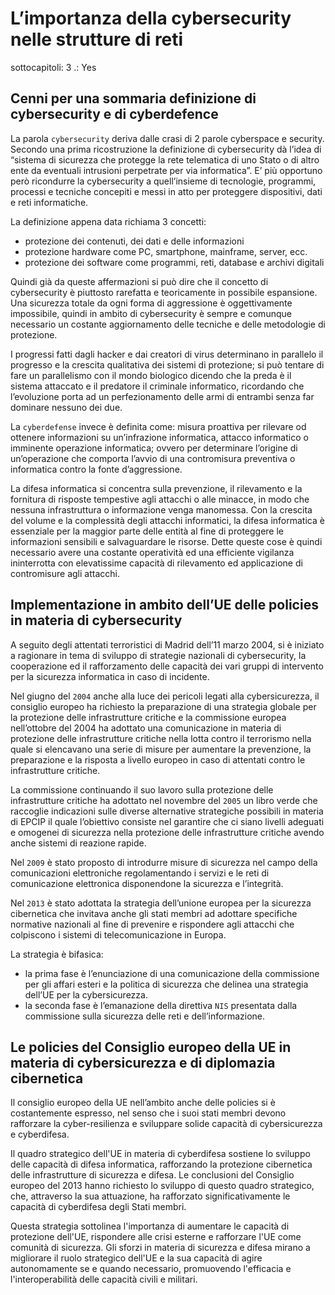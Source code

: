 # L’importanza della cybersecurity nelle strutture di reti

sottocapitoli: 3
.: Yes

## Cenni per una sommaria definizione di cybersecurity e di cyberdefence

La parola `cybersecurity` deriva dalle crasi di 2 parole cyberspace e security. Secondo una prima ricostruzione la definizione di cybersecurity dà l’idea di “sistema di sicurezza che protegge la rete telematica di uno Stato o di altro ente da eventuali intrusioni perpetrate per via informatica”. E’ più opportuno però ricondurre la cybersecurity a quell’insieme di tecnologie, programmi, processi e tecniche concepiti e messi in atto per proteggere dispositivi, dati e reti informatiche.

La definizione appena data richiama 3 concetti:

- protezione dei contenuti, dei dati e delle informazioni
- protezione hardware come PC, smartphone, mainframe, server, ecc.
- protezione dei software come programmi, reti, database e archivi digitali

Quindi già da queste affermazioni si può dire che il concetto di cybersecurity è piuttosto rarefatta e teoricamente in possibile espansione. Una sicurezza totale da ogni forma di aggressione è oggettivamente impossibile, quindi in ambito di cybersecurity è sempre e comunque necessario un costante aggiornamento delle tecniche e delle metodologie di protezione.

I progressi fatti dagli hacker e dai creatori di virus determinano in parallelo il progresso e la crescita qualitativa dei sistemi di protezione; si può tentare di fare un parallelismo con il mondo biologico dicendo che la preda è il sistema attaccato e il predatore il criminale informatico, ricordando che l’evoluzione porta ad un perfezionamento delle armi di entrambi senza far dominare nessuno dei due.

La `cyberdefense` invece è definita come: misura proattiva per rilevare od ottenere informazioni su un’infrazione informatica, attacco informatico o imminente operazione informatica; ovvero per determinare l’origine di un’operazione che comporta l’avvio di una contromisura preventiva o informatica contro la fonte d’aggressione.

La difesa informatica si concentra sulla prevenzione, il rilevamento e la fornitura di risposte tempestive agli attacchi o alle minacce, in modo che nessuna infrastruttura o informazione venga manomessa. Con la crescita del volume e la complessità degli attacchi informatici, la difesa informatica è essenziale per la maggior parte delle entità al fine di proteggere le informazioni sensibili e salvaguardare le risorse. Dette queste cose è quindi necessario avere una costante operatività ed una efficiente vigilanza ininterrotta con elevatissime capacità di rilevamento ed applicazione di contromisure agli attacchi.

## Implementazione in ambito dell’UE delle policies in materia di cybersecurity

A seguito degli attentati terroristici di Madrid dell’11 marzo 2004, si è iniziato a ragionare in tema di sviluppo di strategie nazionali di cybersecurity, la cooperazione ed il rafforzamento delle capacità dei vari gruppi di intervento per la sicurezza informatica in caso di incidente.

Nel giugno del `2004` anche alla luce dei pericoli legati alla cybersicurezza, il consiglio europeo ha richiesto la preparazione di una strategia globale per la protezione delle infrastrutture critiche e la commissione europea nell’ottobre del 2004 ha adottato una comunicazione in materia di protezione delle infrastrutture critiche nella lotta contro il terrorismo nella quale si elencavano una serie di misure per aumentare la prevenzione, la preparazione e la risposta a livello europeo in caso di attentati contro le infrastrutture critiche.

La commissione continuando il suo lavoro sulla protezione delle infrastrutture critiche ha adottato nel novembre del `2005` un libro verde che raccoglie indicazioni sulle diverse alternative strategiche possibili in materia di EPCIP il quale l’obiettivo consiste nel garantire che ci siano livelli adeguati e omogenei di sicurezza nella protezione delle infrastrutture critiche avendo anche sistemi di reazione rapide.

Nel `2009` è stato proposto di introdurre misure di sicurezza nel campo della comunicazioni elettroniche regolamentando i servizi e le reti di comunicazione elettronica disponendone la sicurezza e l’integrità.

Nel `2013` è stato adottata la strategia dell’unione europea per la sicurezza cibernetica che invitava anche gli stati membri ad adottare specifiche normative nazionali al fine di prevenire e rispondere agli attacchi che colpiscono i sistemi di telecomunicazione in Europa.

La strategia è bifasica:

- la prima fase è l’enunciazione di una comunicazione della commissione per gli affari esteri e la politica di sicurezza che delinea una strategia dell’UE per la cybersicurezza.
- la seconda fase è l’emanazione della direttiva `NIS` presentata dalla commissione sulla sicurezza delle reti e dell’informazione.

## Le policies del Consiglio europeo della UE in materia di cybersicurezza e di diplomazia cibernetica

Il consiglio europeo della UE nell’ambito anche delle policies si è costantemente espresso, nel senso che i suoi stati membri devono rafforzare la cyber-resilienza e sviluppare solide capacità di cybersicurezza e cyberdifesa.

Il quadro strategico dell'UE in materia di cyberdifesa sostiene lo sviluppo delle capacità di difesa informatica, rafforzando la protezione cibernetica delle infrastrutture di sicurezza e difesa. Le conclusioni del Consiglio europeo del 2013 hanno richiesto lo sviluppo di questo quadro strategico, che, attraverso la sua attuazione, ha rafforzato significativamente le capacità di cyberdifesa degli Stati membri.

Questa strategia sottolinea l'importanza di aumentare le capacità di protezione dell'UE, rispondere alle crisi esterne e rafforzare l'UE come comunità di sicurezza. Gli sforzi in materia di sicurezza e difesa mirano a migliorare il ruolo strategico dell'UE e la sua capacità di agire autonomamente se e quando necessario, promuovendo l'efficacia e l'interoperabilità delle capacità civili e militari.